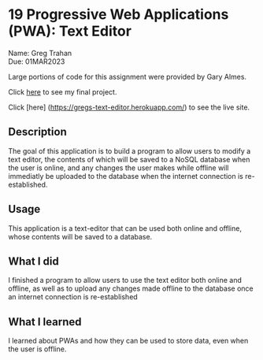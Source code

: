 # 19 Progressive Web Applications (PWA): Text Editor

Name: Greg Trahan  
Due: 01MAR2023

Large portions of code for this assignment were provided by Gary Almes.

Click [here](https://github.com/Greg-Trahan/text-editor) to see my final project.

Click [here] (https://gregs-text-editor.herokuapp.com/) to see the live site.

## Description

The goal of this application is to build a program to allow users to modify a text editor, the contents of which will be saved to a NoSQL database when the user is online, and any changes the user makes while offline will immediatly be uploaded to the database when the internet connection is re-established.

## Usage

This application is a text-editor that can be used both online and offline, whose contents will be saved to a database.

## What I did

I finished a program to allow users to use the text editor both online and offline, as well as to upload any changes made offline to the database once an internet connection is re-established

## What I learned

I learned about PWAs and how they can be used to store data, even when the user is offline.
